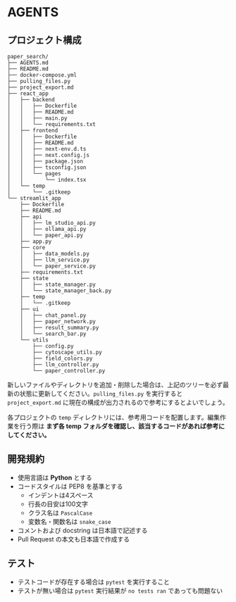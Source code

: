 # AGENTS

## プロジェクト構成

```
paper_search/
├── AGENTS.md
├── README.md
├── docker-compose.yml
├── pulling_files.py
├── project_export.md
├── react_app
│   ├── backend
│   │   ├── Dockerfile
│   │   ├── README.md
│   │   ├── main.py
│   │   └── requirements.txt
│   ├── frontend
│   │   ├── Dockerfile
│   │   ├── README.md
│   │   ├── next-env.d.ts
│   │   ├── next.config.js
│   │   ├── package.json
│   │   ├── tsconfig.json
│   │   └── pages
│   │       └── index.tsx
│   └── temp
│       └── .gitkeep
└── streamlit_app
    ├── Dockerfile
    ├── README.md
    ├── api
    │   ├── lm_studio_api.py
    │   ├── ollama_api.py
    │   └── paper_api.py
    ├── app.py
    ├── core
    │   ├── data_models.py
    │   ├── llm_service.py
    │   └── paper_service.py
    ├── requirements.txt
    ├── state
    │   ├── state_manager.py
    │   └── state_manager_back.py
    ├── temp
    │   └── .gitkeep
    ├── ui
    │   ├── chat_panel.py
    │   ├── paper_network.py
    │   ├── result_summary.py
    │   └── search_bar.py
    └── utils
        ├── config.py
        ├── cytoscape_utils.py
        ├── field_colors.py
        ├── llm_controller.py
        └── paper_controller.py
```

新しいファイルやディレクトリを追加・削除した場合は、上記のツリーを必ず最新の状態に更新してください。`pulling_files.py` を実行すると `project_export.md` に現在の構成が出力されるので参考にするとよいでしょう。

各プロジェクトの `temp` ディレクトリには、参考用コードを配置します。編集作業を行う際は **まず各 temp フォルダを確認し、該当するコードがあれば参考にしてください。**

## 開発規約
- 使用言語は **Python** とする
- コードスタイルは PEP8 を基準とする
  - インデントは4スペース
  - 行長の目安は100文字
  - クラス名は `PascalCase`
  - 変数名・関数名は `snake_case`
- コメントおよび docstring は日本語で記述する
- Pull Request の本文も日本語で作成する

## テスト
- テストコードが存在する場合は `pytest` を実行すること
- テストが無い場合は `pytest` 実行結果が `no tests ran` であっても問題ない
